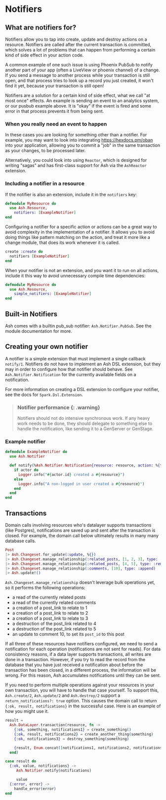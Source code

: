 # Notifiers

## What are notifiers for?

Notifiers allow you to tap into create, update and destroy actions on a resource. Notifiers are called after
the current transaction is committed, which solves a lot of problems that can happen from performing a certain
kind of side effect in your action code.

A common example of one such issue is using Phoenix PubSub to notify another part of your app (often a LiveView or
phoenix channel) of a change. If you send a message to another process while your transaction is still open, and
that process tries to look up a record you just created, it won't find it yet, because your transaction is still open!

Notifiers are a solution for a certain kind of side effect, what we call "at most once" effects. An example is
sending an event to an analytics system, or our pusbub example above. It is "okay" if the event is fired and some
error in that process prevents it from being sent.

### When you really need an event to happen

In these cases you are looking for something other than a notifier. For example, you may want to look into integrating
https://hexdocs.pm/oban into your application, allowing you to commit a "job" in the same transaction as your changes, to be processed later.

Alternatively, you could look into using `Reactor`, which is designed for writing "sagas" and has first-class support
for Ash via the `AshReactor` extension.

### Including a notifier in a resource

If the notifier is also an extension, include it in the `notifiers` key:

```elixir
defmodule MyResource do
  use Ash.Resource,
    notifiers: [ExampleNotifier]
end
```

Configuring a notifier for a specific action or actions can be a great way to avoid complexity in the implementation of a notifier. It allows you to avoid doing things like pattern matching on the action, and treat it more like a change module, that does its work whenever it is called.

```elixir
create :create do
  notifiers [ExampleNotifier]
end
```

When your notifier is not an extension, and you want it to run on all actions, include it this way to avoid unnecessary compile time dependencies:

```elixir
defmodule MyResource do
  use Ash.Resource,
    simple_notifiers: [ExampleNotifier]
end
```

## Built-in Notifiers

Ash comes with a builtin pub_sub notifier: `Ash.Notifier.PubSub`. See the module documentation for more.

## Creating your own notifier

A notifier is a simple extension that must implement a single callback `notify/1`. Notifiers do not have to implement an Ash DSL extension, but they may in order to configure how that notifier should behave. See `Ash.Notifier.Notification` for the currently available fields on a notification.

For more information on creating a DSL extension to configure your notifier, see the docs for `Spark.Dsl.Extension`.

> ### Notifier performance {: .warning}
>
> Notifiers should not do intensive synchronous work. If any heavy work needs to be done, they should delegate to something else to handle the notification, like sending it to a GenServer or GenStage.

### Example notifier

```elixir
defmodule ExampleNotifier do
  use Ash.Notifier

  def notify(%Ash.Notifier.Notification{resource: resource, action: %{type: :create}, actor: actor}) do
    if actor do
      Logger.info("#{actor.id} created a #{resource}")
    else
      Logger.info("A non-logged in user created a #{resource}")
    end
  end
end
```

## Transactions

Domain calls involving resources who's datalayer supports transactions (like Postgres), notifications are saved up and sent after the transaction is closed. For example, the domain call below ultimately results in many many database calls.

```elixir
Post
|> Ash.Changeset.for_update(:update, %{})
|> Ash.Changeset.manage_relationship(:related_posts, [1, 2, 3], type: :append)
|> Ash.Changeset.manage_relationship(:related_posts, [4, 5], type: :remove)
|> Ash.Changeset.manage_relationship(:comments, [10], type: :append)
|> Ash.update!()
```

`Ash.Changeset.manage_relationship` doesn't leverage bulk operations yet, so it performs the following operations:

- a read of the currently related posts
- a read of the currently related comments
- a creation of a post_link to relate to 1
- a creation of a post_link to relate to 2
- a creation of a post_link to relate to 3
- a destruction of the post_link related to 4
- a destruction of the post_link related to 5
- an update to comment 10, to set its `post_id` to this post

If all three of these resources have notifiers configured, we need to send a notification for each operation (notifications are not sent for reads). For data consistency reasons, if a data layer supports transactions, all writes are done in a transaction. However, if you try to read the record from the database that you have just received a notification about before the transaction has been closed, in a different process, the information will be wrong. For this reason, Ash accumulates notifications until they can be sent.

If you need to perform multiple operations against your resources in your own transaction, you will have to handle that case yourself. To support this, `Ash.create/2`, `Ash.update/2` and `Ash.destroy/2` support a `return_notifications?: true` option. This causes the domain call to return `{:ok, result, notifications}` in the successful case. Here is an example of how you might use it.

```elixir
result =
  Ash.DataLayer.transaction(resource, fn ->
    {:ok, something, notifications1} = create_something()
    {:ok, result, notifications2} = create_another_thing(something)
    {:ok, notifications3} = destroy_something(something)

    {result, Enum.concat([notifications1, notifications2, notifications3])}
  end)

case result do
  {:ok, value, notifications} ->
     Ash.Notifier.notify(notifications)

     value
  {:error, error} ->
    handle_error(error)
end
```
